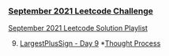 ### [September 2021 Leetcode Challenge](https://leetcode.com/explore/featured/card/september-leetcoding-challenge-2021/)

[September 2021 Leetcode Solution Playlist](https://www.youtube.com/playlist?list=PLTRQzykHuOEATgkhZDmq44QRMo7EXCzBP)


9. [LargestPlusSign - Day 9](https://github.com/wupangyen/Code-Buff/blob/main/September-2021/LargestPlusSign.java)
*[Thought Process](https://1drv.ms/u/s!Ak9rLfifYWsmpQB3XGlHd4SBQ8oL)
